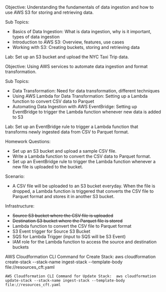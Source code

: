 Objective: Understanding the fundamentals of data ingestion and how to use AWS S3 for storing and retrieving data.

Sub Topics:
- Basics of Data Ingestion: What is data ingestion, why is it important, types of data ingestion
- Introduction to AWS S3: Overview, features, use cases
- Working with S3: Creating buckets, storing and retrieving data

Lab: Set up an S3 bucket and upload the NYC Taxi Trip data.

Objective: Using AWS services to automate data ingestion and format transformation.

Sub Topics:
- Data Transformation: Need for data transformation, different techniques
- Using AWS Lambda for Data Transformation: Setting up a Lambda function to convert CSV data to Parquet
- Automating Data Ingestion with AWS EventBridge: Setting up EventBridge to trigger the Lambda function whenever new data is added to S3

Lab: Set up an EventBridge rule to trigger a Lambda function that transforms newly ingested data from CSV to Parquet format.

Homework Questions:
- Set up an S3 bucket and upload a sample CSV file.
- Write a Lambda function to convert the CSV data to Parquet format.
- Set up an EventBridge rule to trigger the Lambda function whenever a new file is uploaded to the bucket.

Scenario:

 - A CSV file will be uploaded to an S3 bucket everyday. When the file is dropped, a Lambda function is triggered that converts the CSV file to Parquet format and stores it in another S3 bucket.

 Infrastructure:
  - ~~Source S3 bucket where the CSV file is uploaded~~
  - ~~Destination S3 bucket where the Parquet file is stored~~
  - Lambda function to convert the CSV file to Parquet format
  - S3 Event trigger for Source S3 Bucket
  - SQS for Lambda Trigger (input to SQS will be S3 Event)
  - IAM role for the Lambda function to access the source and destination buckets

  AWS Cloudformation CLI Command for Create Stack:  aws cloudformation create-stack --stack-name ingest-stack --template-body file://resources_cft.yaml

    AWS Cloudformation CLI Command for Update Stack:  aws cloudformation update-stack --stack-name ingest-stack --template-body file://resources_cft.yaml

